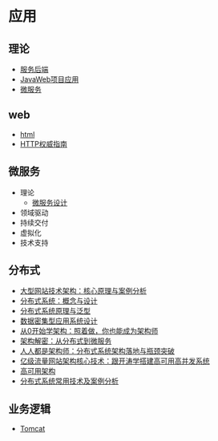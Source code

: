 #   应用

##  理论
-   [服务后端](theory/001.md)
-   [JavaWeb项目应用](theory/002.md)
-   [微服务](theory/003.md)

##  web
-   [html](200/html/README.md)
-   [HTTP权威指南](200/http04/README.md)


##  微服务
-   理论
    -   [微服务设计](500/bms14/README.md)
-   领域驱动
-   持续交付
-   虚拟化
-   技术支持

##  分布式
-   [⼤型⽹站技术架构：核⼼原理与案例分析](300/od08/README.md)
-   [分布式系统：概念与设计](300/ds09/README.md)
-   [分布式系统原理与泛型](300/pp10/README.md)
-   [数据密集型应用系统设计](300/da11/README.md)
-   [从0开始学架构：照着做，你也能成为架构师](300/jia012/README.md)
-   [架构解密：从分布式到微服务](300/dwu13/README.md)
-   [⼈⼈都是架构师：分布式系统架构落地与瓶颈突破](300/rrjd14/README.md)
-   [亿级流量⽹站架构核⼼技术：跟开涛学搭建⾼可⽤⾼并发系统](300/ygkx15/README.md)
-   [⾼可⽤架构](300/gkyj16/README.md)
-   [分布式系统常⽤技术及案例分析](300/fxjax17/README.md)

##  业务逻辑
-   [Tomcat](400/tomcat/README.md)
